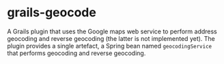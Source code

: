 grails-geocode
==============

A Grails plugin that uses the Google maps web service to perform address geocoding and reverse geocoding (the latter is not implemented yet).
The plugin provides a single artefact, a Spring bean named `geocodingService` that performs geocoding and reverse geocoding.

